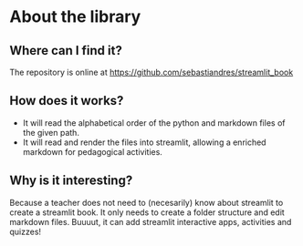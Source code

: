 # About the library

## Where can I find it?
The repository is online at https://github.com/sebastiandres/streamlit_book

## How does it works?
* It will read the alphabetical order of the python and markdown files of the given path.
* It will read and render the files into streamlit, allowing a enriched markdown for pedagogical activities.

## Why is it interesting?

Because a teacher does not need to (necesarily) know about streamlit to create a streamlit book.
It only needs to create a folder structure and edit markdown files.
Buuuut, it can add streamlit interactive apps, activities and quizzes!